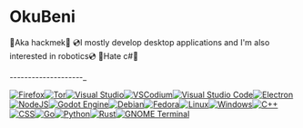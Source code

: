 # OkuBeni

📀Aka hackmek📀
💿I mostly develop desktop applications and I'm also interested in robotics💿
🪫Hate c#🪫

_-_-_-_-_-_-_-_-_-_-_-_-_-_-_-_-_-_-_-_-_

[![Firefox](https://img.shields.io/badge/Firefox-FF7139?logo=Firefox&logoColor=white)](#)[![Tor](https://img.shields.io/badge/Tor-7D4698?logo=Tor-Browser&logoColor=white)](#)[![Visual Studio](https://custom-icon-badges.demolab.com/badge/Visual%20Studio-5C2D91.svg?&logo=visualstudio&logoColor=white)](#)[![VSCodium](https://img.shields.io/badge/VSCodium-2F80ED?logo=vscodium&logoColor=fff)](#)[![Visual Studio Code](https://custom-icon-badges.demolab.com/badge/Visual%20Studio%20Code-0078d7.svg?logo=vsc&logoColor=white)](#)[![Electron](https://img.shields.io/badge/Electron-2B2E3A?logo=electron&logoColor=fff)](#)[![NodeJS](https://img.shields.io/badge/Node.js-6DA55F?logo=node.js&logoColor=white)](#)[![Godot Engine](https://img.shields.io/badge/Godot-%23FFFFFF.svg?logo=godot-engine)](#)[![Debian](https://img.shields.io/badge/Debian-A81D33?logo=debian&logoColor=fff)](#)[![Fedora](https://img.shields.io/badge/Fedora-51A2DA?logo=fedora&logoColor=fff)](#)[![Linux](https://img.shields.io/badge/Linux-FCC624?logo=linux&logoColor=black)](#)[![Windows](https://custom-icon-badges.demolab.com/badge/Windows-0078D6?logo=windows11&logoColor=white)](#)[![C++](https://img.shields.io/badge/C++-%2300599C.svg?logo=c%2B%2B&logoColor=white)](#)[![CSS](https://img.shields.io/badge/CSS-639?logo=css&logoColor=fff)](#)[![Go](https://img.shields.io/badge/Go-%2300ADD8.svg?&logo=go&logoColor=white)](#)[![Python](https://img.shields.io/badge/Python-3776AB?logo=python&logoColor=fff)](#)[![Rust](https://img.shields.io/badge/Rust-%23000000.svg?e&logo=rust&logoColor=white)](#)[![GNOME Terminal](https://img.shields.io/badge/GNOME%20Terminal-241F31?logo=gnometerminal&logoColor=fff)](#)